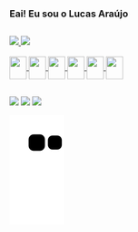 ### Eai! Eu sou o Lucas Araújo

##


<div>
  <a href="https://github.com/Lusca-Dev">
  <img height="130em" src="https://github-readme-stats.vercel.app/api?username=Lusca-Dev&show_icons=true&theme=tokyonight&include_all_commits=true&count_private=false"/>
  <img height="130em" src="https://github-readme-stats.vercel.app/api/top-langs/?username=Lusca-Dev&layout=compact&langs_count=7&theme=tokyonight"/>
</div>

<div style = "display: inline_block"><br>
  <img align="center" height="40" width="30" src="https://cdn.jsdelivr.net/gh/devicons/devicon/icons/javascript/javascript-original.svg" />
  <img align="center" height="40" width="30" src="https://cdn.jsdelivr.net/gh/devicons/devicon/icons/react/react-original-wordmark.svg" />
  <img align="center" height="40" width="30" src="https://cdn.jsdelivr.net/gh/devicons/devicon/icons/nodejs/nodejs-original.svg" />         
  <img align="center" height="40" width="30" src="https://cdn.jsdelivr.net/gh/devicons/devicon/icons/html5/html5-original.svg" />       
  <img align="center" height="40" width="30" src="https://cdn.jsdelivr.net/gh/devicons/devicon/icons/css3/css3-original.svg" />
  <img align="center" height="40" width="30" src="https://cdn.jsdelivr.net/gh/devicons/devicon/icons/csharp/csharp-original.svg" />  
</div>
  
##

<div> 
  <a href="https://www.instagram.com/lucas_lv22/" target="_blank"><img src="https://img.shields.io/badge/-Instagram-%23E4405F?style=for-the-badge&logo=instagram&logoColor=white" target="_blank"></a>
  <a href = "mailto:araujolucas668@gmail.com"><img src="https://img.shields.io/badge/-Gmail-%23333?style=for-the-badge&logo=gmail&logoColor=white" target="_blank"></a>
  <a href="https://www.linkedin.com/in/lucas-ara%C3%BAjo-66b4721a4" target="_blank"><img src="https://img.shields.io/badge/-LinkedIn-%230077B5?style=for-the-badge&logo=linkedin&logoColor=white" target="_blank"></a> 
</div>
  
![snake gif](https://github.com/Lusca-Dev/Lusca-Dev/blob/output/github-contribution-grid-snake.svg)
